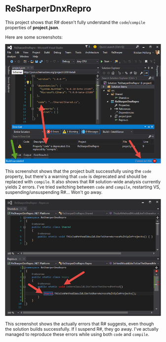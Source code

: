 # ReSharperDnxRepro

This project shows that R# doesn't fully understand the `code`/`compile` properties of **project.json**.

Here are some screenshots:

![project.json](screenshots/project.png)

This screenshot shows that the project built successfully using the `code` property, but there's a warning that `code` is deprecated and should be replaced with `compile`.
It also shows that R# solution-wide analysis currently yields 2 errors. I've tried switching between `code` and `compile`, restarting VS, suspending/unsuspending R#... Won't go away.

![R# errors](screenshots/errors.png)

This screenshot shows the actually errors that R# suggests, even though the solution builds successfully. If I suspend R#, they go away.
I've actually managed to reproduce these errors while using both `code` and `compile`.
